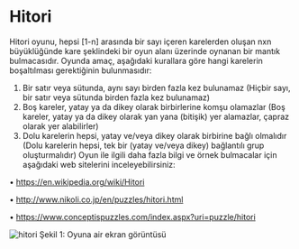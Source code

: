 # Hitori
Hitori oyunu, hepsi [1-n] arasında bir sayı içeren karelerden oluşan nxn büyüklüğünde kare şeklindeki bir oyun alanı üzerinde oynanan bir mantık bulmacasıdır. Oyunda amaç, aşağıdaki kurallara göre hangi karelerin boşaltılması gerektiğinin bulunmasıdır: 
1. Bir satır veya sütunda, aynı sayı birden fazla kez bulunamaz (Hiçbir sayı, bir satır veya sütunda birden fazla kez bulunamaz) 
2. Boş kareler, yatay ya da dikey olarak birbirlerine komşu olamazlar (Boş kareler, yatay ya da dikey olarak yan yana (bitişik) yer alamazlar, çapraz olarak yer alabilirler) 
3. Dolu karelerin hepsi, yatay ve/veya dikey olarak birbirine bağlı olmalıdır (Dolu karelerin hepsi, tek bir (yatay ve/veya dikey) bağlantılı grup oluşturmalıdır) Oyun ile ilgili daha fazla bilgi ve örnek bulmacalar için aşağıdaki web sitelerini inceleyebilirsiniz: 

• https://en.wikipedia.org/wiki/Hitori 

• http://www.nikoli.co.jp/en/puzzles/hitori.html 

• https://www.conceptispuzzles.com/index.aspx?uri=puzzle/hitori



![hitori](https://user-images.githubusercontent.com/78312646/159259567-a8a53341-1c99-4578-ab3c-2a3a6e171895.png)
Şekil 1: Oyuna air ekran görüntüsü
